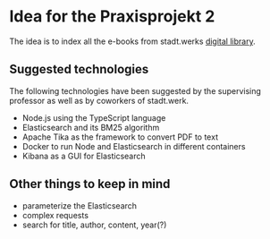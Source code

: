 # Idea for the Praxisprojekt 2

The idea is to index all the e-books from stadt.werks [digital library](https://github.com/stadtwerk/library). 

## Suggested technologies

The following technologies have been suggested by the supervising professor as well as by coworkers of stadt.werk.

- Node.js using the TypeScript language
- Elasticsearch and its BM25 algorithm
- Apache Tika as the framework to convert PDF to text
- Docker to run Node and Elasticsearch in different containers
- Kibana as a GUI for Elasticsearch

## Other things to keep in mind 

- parameterize the Elasticsearch 
- complex requests
- search for title, author, content, year(?)
